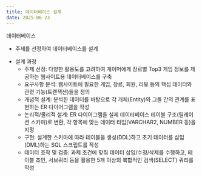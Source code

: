 ```yaml
---
title: 데이터베이스 설계
date: 2025-06-23 
---
```


데이터베이스
  - 주제를 선정하여 데이터베이스를 설계

<!--more-->

- 설계 과정
  - 주제 선정: 다양한 활용도를 고려하여 게이머에게 장르별 Top3 게임 정보를 제공하는 웹사이트용 데이터베이스를 구축
  - 요구사항 분석: 웹사이트에 필요한 게임, 장르, 회원, 리뷰 등의 핵심 데이터와 관련 기능(트랜잭션)들을 정의
  - 개념적 설계: 분석한 데이터를 바탕으로 각 개체(Entity)와 그들 간의 관계를 표현하는 ER 다이어그램을 작성
  - 논리적/물리적 설계: ER 다이어그램을 실제 데이터베이스 테이블 구조(릴레이션 스키마)로 변환, 각 항목에 맞는 데이터 타입(VARCHAR2, NUMBER 등)을 지정
  - 구현: 설계한 스키마에 따라 테이블을 생성(DDL)하고 초기 데이터를 삽입(DML)하는 SQL 스크립트를 작성
  - 데이터 조작 및 검증: 과제 조건에 맞춰 데이터 삽입/수정/삭제를 수행하고, 테이블 조인, 서브쿼리 등을 활용한 5개 이상의 복합적인 검색(SELECT) 쿼리를 작성

